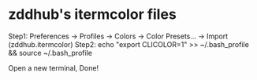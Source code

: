 zddhub's itermcolor files
=========================


Step1: Preferences -> Profiles -> Colors -> Color Presets... -> Import (zddhub.itermcolor)
Step2: echo "export CLICOLOR=1" >> ~/.bash_profile && source ~/.bash_profile

Open a new terminal, Done!